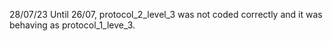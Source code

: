 28/07/23
Until 26/07, protocol_2_level_3 was not coded correctly and it was behaving as protocol_1_leve_3.